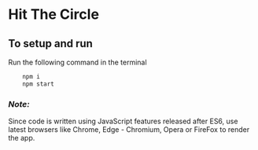 # Hit The Circle

## To setup and run

Run the following command in the terminal

```sh
    npm i
    npm start
```

### _Note:_

Since code is written using JavaScript features released after ES6, use latest browsers like Chrome, Edge - Chromium, Opera or FireFox to render the app.
